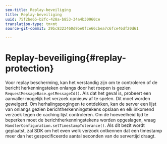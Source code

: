 ```yaml
---
seo-title: Replay-beveiliging
title: Replay-beveiliging
uuid: 75f2be65-b2fc-428a-b853-34a4b30960ce
translation-type: tm+mt
source-git-commit: 29bc8323460d9be0fce66cbea7c6fce46df20d61

---
```



# Replay-beveiliging{#replay-protection}

Voor replay bescherming, kan het verstandig zijn om te controleren of de bericht herkenningsteken onlangs door het roepen is gezien `RequestMessageBase.getMessageId()`. Als dat het geval is, probeert een aanvaller mogelijk het verzoek opnieuw af te spelen. Dit moet worden geweigerd. Om herhalingspogingen te ontdekken, kan de server een lijst van onlangs gezien berichtherkenningstekens opslaan en elk inkomend verzoek tegen de caching lijst controleren. Om de hoeveelheid tijd te beperken moet de berichtherkenningstekens worden opgeslagen, vraag `HandlerConfiguration.setTimestampTolerance()`. Als dit bezit wordt geplaatst, zal SDK om het even welk verzoek ontkennen dat een timestamp meer dan het gespecificeerde aantal seconden van de servertijd draagt.
